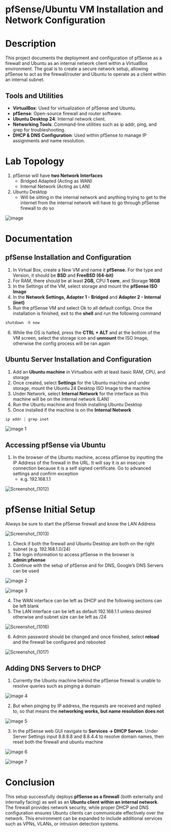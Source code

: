 # pfSense/Ubuntu VM Installation and Network Configuration

# Description
This project documents the deployment and configuration of pfSense as a firewall and Ubuntu as an internal network client within a VirtualBox environment. The goal is to create a secure network setup, allowing pfSense to act as the firewall/router and Ubuntu to operate as a client within an internal subnet.

## Tools and Utilities
- **VirtualBox**: Used for virtualization of pfSense and Ubuntu.
- **pfSense**: Open-source firewall and router software.
- **Ubuntu Desktop 24**: Internal network client.
- **Networking Tools**: Command-line utilities such as ip addr, ping, and grep for troubleshooting.
- **DHCP & DNS Configuration**: Used within pfSense to manage IP assignments and name resolution.

# Lab Topology
1. pfSense will have **two Network Interfaces**
    - Bridged Adapted (Acting as WAN)
    - Internal Network (Acting as LAN)
2. Ubuntu Desktop 
    - Will be sitting in the internal network and anything trying to get to the internet from the internal network will have to go through pfSense firewall to do so
      
![image](https://github.com/user-attachments/assets/6ba35a2a-ba99-4d0a-b781-54178a2d9e86)

# Documentation
## pfSense Installation and Configuration

1. In Virtual Box, create a New VM and name it **pfSense.** For the type and Version, it should be **BSD** and **FreeBSD (64-bit)**
2. For RAM, there should be at least **2GB,** CPU **1 core**, and Storage **16GB**
3. In the Settings of the VM, select storage and mount the **pfSense ISO Image** 
4. In the **Network Settings, Adapter 1 - Bridged** and **Adapter 2 - Internal (inet)** 
5. Run the pfSense VM and select Ok to all default configs. Once the installation is finished, exit to the **shell** and run the following command

```jsx
shutdown -h now 
```

6. While the OS is halted, press the **CTRL + ALT** and at the bottom of the VM screen, select the storage icon and **unmount** the ISO Image, otherwise the config process will be ran again

## Ubuntu Server Installation and Configuration

1. Add an **Ubuntu machine** in Virtualbox with at least basic RAM, CPU, and storage
2. Once created, select **Settings** for the Ubuntu machine and under storage, mount the Ubuntu 24 Desktop ISO Image to the machine 
3. Under Network, select **Internal Network** for the interface as this machine will be on the internal network (LAN)
4. Run the Ubuntu machine and finish installing Ubuntu Desktop
5. Once installed if the machine is on the **Internal Network** 

```powershell
ip addr | grep inet 
```

![image 1](https://github.com/user-attachments/assets/fcc1060d-3d36-4a0e-b4c7-49c12c6bbfd0)


## Accessing pfSense via Ubuntu

1. In the browser of the Ubuntu machine, access pfSense by inputting the IP Address of the firewall in the URL. It will say it is an insecure connection because it is a self signed certificate. Go to advanced settings and confirm exception
    - e.g. 192.168.1.1

![Screenshot_(1012)](https://github.com/user-attachments/assets/f66b11df-17a4-47b9-803b-b1d04ae896e5)

# pfSense Initial Setup

Always be sure to start the pfSense firewall and know the LAN Address

![Screenshot_(1013)](https://github.com/user-attachments/assets/7af7fa84-d81d-409f-836b-4c6051291a19)

1. Check if both the firewall and Ubuntu Desktop are both on the right subnet (e.g. 192.168.1.0/24)
2. The login information to access pfSense in the browser is **admin:pfsense**
3. Continue with the setup of pfSense and for DNS, Google’s DNS Servers can be used 

![image 2](https://github.com/user-attachments/assets/15a1c8d8-e1aa-42ea-a326-1d7cf43c4804)

![image 3](https://github.com/user-attachments/assets/af20872f-0608-4fa5-b227-c8bdb04df3c8)

4. The WAN interface can be left as DHCP and the following sections can be left blank
5. The LAN interface can be left as default 192.168.1.1 unless desired otherwise and subnet size can be left as /24 

![Screenshot_(1016)](https://github.com/user-attachments/assets/c65a8a55-61b5-4b73-be58-db7eba2c3ab2)

6. Admin password should be changed and once finished, select **reload** and the firewall be configured and rebooted

![Screenshot_(1017)](https://github.com/user-attachments/assets/5dde9ff4-7dfd-4e4e-8668-6f4227a7c777)

## Adding DNS Servers to DHCP

1. Currently the Ubuntu machine behind the pfSense firewall is unable to resolve queries such as pinging a domain

![image 4](https://github.com/user-attachments/assets/6338f3bc-7176-4a34-be1e-863cd3c82abe)

2. But when pinging by IP address, the requests are received and replied to, so that means the **networking works, but name resolution does not**

![image 5](https://github.com/user-attachments/assets/c62e83d9-b98c-43ff-a174-0c88d0c50b07)

3. In the pfSense web GUI navigate to **Services → DHCP Server.** Under Server Settings input 8.8.8.8 and 8.8.4.4 to resolve domain names, then reset both the firewall and ubuntu machine

![image 6](https://github.com/user-attachments/assets/28be5c0f-12bd-4428-a795-3adfde8b06b7)

![image 7](https://github.com/user-attachments/assets/61c0447a-7fee-4361-90fc-8c88ba07fa26)


# Conclusion

This setup successfully deploys **pfSense as a firewall** (both externally and internally facing) as well as an **Ubuntu client within an internal network**. The firewall provides network security, while proper DHCP and DNS configuration ensures Ubuntu clients can communicate effectively over the network. This environment can be expanded to include additional services such as VPNs, VLANs, or intrusion detection systems.















